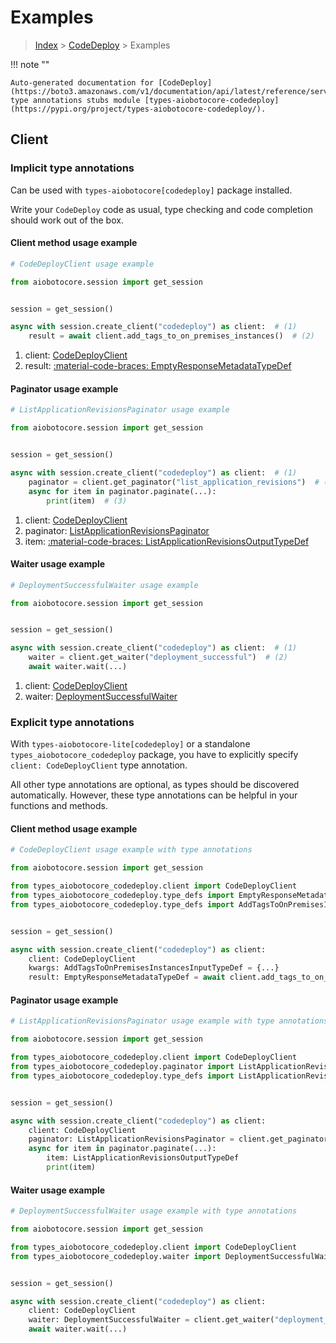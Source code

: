 # Examples

> [Index](../README.md) > [CodeDeploy](./README.md) > Examples

!!! note ""

    Auto-generated documentation for [CodeDeploy](https://boto3.amazonaws.com/v1/documentation/api/latest/reference/services/codedeploy.html#codedeploy)
    type annotations stubs module [types-aiobotocore-codedeploy](https://pypi.org/project/types-aiobotocore-codedeploy/).

## Client

### Implicit type annotations

Can be used with `types-aiobotocore[codedeploy]` package installed.

Write your `CodeDeploy` code as usual,
type checking and code completion should work out of the box.



#### Client method usage example

```python
# CodeDeployClient usage example

from aiobotocore.session import get_session


session = get_session()

async with session.create_client("codedeploy") as client:  # (1)
    result = await client.add_tags_to_on_premises_instances()  # (2)
```

1. client: [CodeDeployClient](./client.md)
2. result: [:material-code-braces: EmptyResponseMetadataTypeDef](./type_defs.md#emptyresponsemetadatatypedef)



#### Paginator usage example

```python
# ListApplicationRevisionsPaginator usage example

from aiobotocore.session import get_session


session = get_session()

async with session.create_client("codedeploy") as client:  # (1)
    paginator = client.get_paginator("list_application_revisions")  # (2)
    async for item in paginator.paginate(...):
        print(item)  # (3)
```

1. client: [CodeDeployClient](./client.md)
2. paginator: [ListApplicationRevisionsPaginator](./paginators.md#listapplicationrevisionspaginator)
3. item: [:material-code-braces: ListApplicationRevisionsOutputTypeDef](./type_defs.md#listapplicationrevisionsoutputtypedef)



#### Waiter usage example

```python
# DeploymentSuccessfulWaiter usage example

from aiobotocore.session import get_session


session = get_session()

async with session.create_client("codedeploy") as client:  # (1)
    waiter = client.get_waiter("deployment_successful")  # (2)
    await waiter.wait(...)
```

1. client: [CodeDeployClient](./client.md)
2. waiter: [DeploymentSuccessfulWaiter](./waiters.md#deploymentsuccessfulwaiter)


### Explicit type annotations

With `types-aiobotocore-lite[codedeploy]`
or a standalone `types_aiobotocore_codedeploy` package, you have to explicitly specify
`client: CodeDeployClient` type annotation.

All other type annotations are optional, as types should be discovered automatically.
However, these type annotations can be helpful in your functions and methods.


#### Client method usage example

```python
# CodeDeployClient usage example with type annotations

from aiobotocore.session import get_session

from types_aiobotocore_codedeploy.client import CodeDeployClient
from types_aiobotocore_codedeploy.type_defs import EmptyResponseMetadataTypeDef
from types_aiobotocore_codedeploy.type_defs import AddTagsToOnPremisesInstancesInputTypeDef


session = get_session()

async with session.create_client("codedeploy") as client:
    client: CodeDeployClient
    kwargs: AddTagsToOnPremisesInstancesInputTypeDef = {...}
    result: EmptyResponseMetadataTypeDef = await client.add_tags_to_on_premises_instances(**kwargs)
```



#### Paginator usage example

```python
# ListApplicationRevisionsPaginator usage example with type annotations

from aiobotocore.session import get_session

from types_aiobotocore_codedeploy.client import CodeDeployClient
from types_aiobotocore_codedeploy.paginator import ListApplicationRevisionsPaginator
from types_aiobotocore_codedeploy.type_defs import ListApplicationRevisionsOutputTypeDef


session = get_session()

async with session.create_client("codedeploy") as client:
    client: CodeDeployClient
    paginator: ListApplicationRevisionsPaginator = client.get_paginator("list_application_revisions")
    async for item in paginator.paginate(...):
        item: ListApplicationRevisionsOutputTypeDef
        print(item)
```



#### Waiter usage example

```python
# DeploymentSuccessfulWaiter usage example with type annotations

from aiobotocore.session import get_session

from types_aiobotocore_codedeploy.client import CodeDeployClient
from types_aiobotocore_codedeploy.waiter import DeploymentSuccessfulWaiter


session = get_session()

async with session.create_client("codedeploy") as client:
    client: CodeDeployClient
    waiter: DeploymentSuccessfulWaiter = client.get_waiter("deployment_successful")
    await waiter.wait(...)
```

